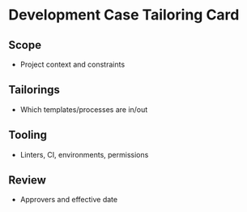 # Development Case Tailoring Card

## Scope
- Project context and constraints

## Tailorings
- Which templates/processes are in/out

## Tooling
- Linters, CI, environments, permissions

## Review
- Approvers and effective date

